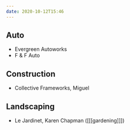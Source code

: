 ```yaml
---
date: 2020-10-12T15:46
---
```


## Auto
- Evergreen Autoworks
- F & F Auto

## Construction
- Collective Frameworks, Miguel

## Landscaping
- Le Jardinet, Karen Chapman ([[[gardening]]])


